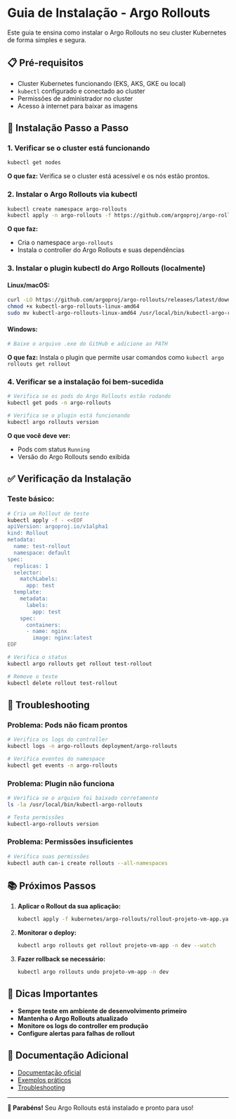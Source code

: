 # Guia de Instalação - Argo Rollouts

Este guia te ensina como instalar o Argo Rollouts no seu cluster Kubernetes de forma simples e segura.

## 📋 Pré-requisitos

- Cluster Kubernetes funcionando (EKS, AKS, GKE ou local)
- `kubectl` configurado e conectado ao cluster
- Permissões de administrador no cluster
- Acesso à internet para baixar as imagens

## 🚀 Instalação Passo a Passo

### 1. **Verificar se o cluster está funcionando**

```bash
kubectl get nodes
```

**O que faz:** Verifica se o cluster está acessível e os nós estão prontos.

### 2. **Instalar o Argo Rollouts via kubectl**

```bash
kubectl create namespace argo-rollouts
kubectl apply -n argo-rollouts -f https://github.com/argoproj/argo-rollouts/releases/latest/download/install.yaml
```

**O que faz:** 
- Cria o namespace `argo-rollouts`
- Instala o controller do Argo Rollouts e suas dependências

### 3. **Instalar o plugin kubectl do Argo Rollouts (localmente)**

#### **Linux/macOS:**
```bash
curl -LO https://github.com/argoproj/argo-rollouts/releases/latest/download/kubectl-argo-rollouts-linux-amd64
chmod +x kubectl-argo-rollouts-linux-amd64
sudo mv kubectl-argo-rollouts-linux-amd64 /usr/local/bin/kubectl-argo-rollouts
```

#### **Windows:**
```powershell
# Baixe o arquivo .exe do GitHub e adicione ao PATH
```

**O que faz:** Instala o plugin que permite usar comandos como `kubectl argo rollouts get rollout`

### 4. **Verificar se a instalação foi bem-sucedida**

```bash
# Verifica se os pods do Argo Rollouts estão rodando
kubectl get pods -n argo-rollouts

# Verifica se o plugin está funcionando
kubectl argo rollouts version
```

**O que você deve ver:**
- Pods com status `Running`
- Versão do Argo Rollouts sendo exibida

## ✅ Verificação da Instalação

### **Teste básico:**

```bash
# Cria um Rollout de teste
kubectl apply -f - <<EOF
apiVersion: argoproj.io/v1alpha1
kind: Rollout
metadata:
  name: test-rollout
  namespace: default
spec:
  replicas: 1
  selector:
    matchLabels:
      app: test
  template:
    metadata:
      labels:
        app: test
    spec:
      containers:
      - name: nginx
        image: nginx:latest
EOF

# Verifica o status
kubectl argo rollouts get rollout test-rollout

# Remove o teste
kubectl delete rollout test-rollout
```

## 🔧 Troubleshooting

### **Problema: Pods não ficam prontos**
```bash
# Verifica os logs do controller
kubectl logs -n argo-rollouts deployment/argo-rollouts

# Verifica eventos do namespace
kubectl get events -n argo-rollouts
```

### **Problema: Plugin não funciona**
```bash
# Verifica se o arquivo foi baixado corretamente
ls -la /usr/local/bin/kubectl-argo-rollouts

# Testa permissões
kubectl-argo-rollouts version
```

### **Problema: Permissões insuficientes**
```bash
# Verifica suas permissões
kubectl auth can-i create rollouts --all-namespaces
```

## 📚 Próximos Passos

1. **Aplicar o Rollout da sua aplicação:**
   ```bash
   kubectl apply -f kubernetes/argo-rollouts/rollout-projeto-vm-app.yaml
   ```

2. **Monitorar o deploy:**
   ```bash
   kubectl argo rollouts get rollout projeto-vm-app -n dev --watch
   ```

3. **Fazer rollback se necessário:**
   ```bash
   kubectl argo rollouts undo projeto-vm-app -n dev
   ```

## 🎯 Dicas Importantes

- **Sempre teste em ambiente de desenvolvimento primeiro**
- **Mantenha o Argo Rollouts atualizado**
- **Monitore os logs do controller em produção**
- **Configure alertas para falhas de rollout**

## 📖 Documentação Adicional

- [Documentação oficial](https://argoproj.github.io/argo-rollouts/)
- [Exemplos práticos](https://argoproj.github.io/argo-rollouts/features/canary/)
- [Troubleshooting](https://argoproj.github.io/argo-rollouts/troubleshooting/)

---

**🎉 Parabéns!** Seu Argo Rollouts está instalado e pronto para uso! 